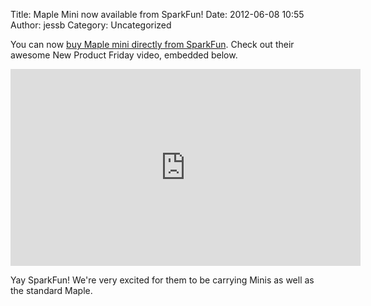 Title: Maple Mini now available from SparkFun!
Date: 2012-06-08 10:55
Author: jessb
Category: Uncategorized

You can now [buy Maple mini directly from SparkFun][]. Check out their
awesome New Product Friday video, embedded below.

<p>
<center>
<iframe width="560" height="315" src="http://www.youtube.com/embed/0o0k_1HiNYA" frameborder="0" allowfullscreen></iframe>
</center>
</p>

Yay SparkFun! We're very excited for them to be carrying Minis as well
as the standard Maple.

  [buy Maple mini directly from SparkFun]: http://www.sparkfun.com/products/11280
